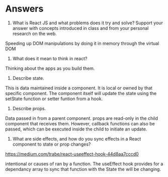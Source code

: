 # Answers

1. What is React JS and what problems does it try and solve? Support your answer with concepts introduced in class and from your personal research on the web.

Speeding up DOM manipulations by doing it in memory through the virtual DOM

1. What does it mean to think in react?

Thinking about the apps as you build them.

1. Describe state.

This is data maintained inside a component. It is local or owned by that specific component. The component itself will update the state using the setState function or setter funtion from a hook.

1. Describe props.

Data passed in from a parent component. props are read-only in the child component that receives them. However, callback functions can also be passed, which can be executed inside the child to initiate an update.

1. What are side effects, and how do you sync effects in a React component to state or prop changes?

https://medium.com/trabe/react-useeffect-hook-44d8aa7cccd0

intentional or causes of ran by a function. The useEffect hook provides for a dependancy array to sync that function with the State the will be changing.
